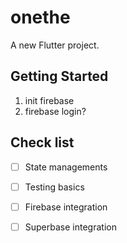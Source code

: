 # onethe

A new Flutter project.

## Getting Started

1. init firebase 
2. firebase login?


## Check list
- [ ] State managements
- [ ] Testing basics
- [ ] Firebase integration
- [ ] Superbase integration




